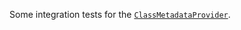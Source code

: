 Some integration tests for the [`ClassMetadataProvider`](../../langchain4j-core/src/main/java/dev/langchain4j/classloading/ClassMetadataProvider.java).
